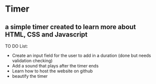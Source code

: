 # Timer

## a simple timer created to learn more about HTML, CSS and Javascript

TO DO List:
- Create an input field for the user to add in a duration (done but needs validation checking)
- Add a sound that plays after the timer ends
- Learn how to host the website on github
- beautify the timer
